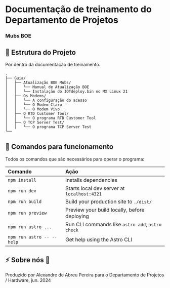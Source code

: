 # Documentação de treinamento do Departamento de Projetos
### Mubs BOE

 

## 🚀 Estrutura do Projeto

Por dentro da documentação de treinamento.
 

```
.
├── Guia/
│   ├── Atualização BOE Mubs/
│   │   └── Manual de Atualização BOE
│   │   └── Instalação do IOTdeploy.bin no MX Linux 21
│   ├── Os Modems/
│   │   └── A configuração do acesso
│   │   └── O Modem Claro
│   │   └── O Modem Vivo
│   ├── O RTD Customer Tool/
│   │   └── O programa RTD Customer Tool
│   ├── O TCP Server Test/
│   │   └── O programa TCP Server Test
└──
```
## 🧞 Comandos para funcionamento

Todos os comandos que são necessários para operar o programa:
 
| Comando                   | Ação                                             |
| :------------------------ | :----------------------------------------------- |
| `npm install`             | Installs dependencies                            |
| `npm run dev`             | Starts local dev server at `localhost:4321`      |
| `npm run build`           | Build your production site to `./dist/`          |
| `npm run preview`         | Preview your build locally, before deploying     |
| `npm run astro ...`       | Run CLI commands like `astro add`, `astro check` |
| `npm run astro -- --help` | Get help using the Astro CLI                     |

## ⚡ Sobre nós 🤖

Produzido por Alexandre de Abreu Pereira para o Departamento de Projetos / Hardware, jun. 2024
 
